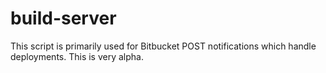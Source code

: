 # build-server
This script is primarily used for Bitbucket POST notifications which handle deployments. This is very alpha.
